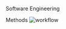 Software Engineering

Methods
![workflow](https://github.com/<UserName>/<RepositoryName>/actions/workflows/main.yml/badge.svg)
